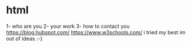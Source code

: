 # html

1- who are you
2-  your work
3-  how to contact you
https://blog.hubspot.com/
https://www.w3schools.com/
i tried my best im out of ideas :-}
